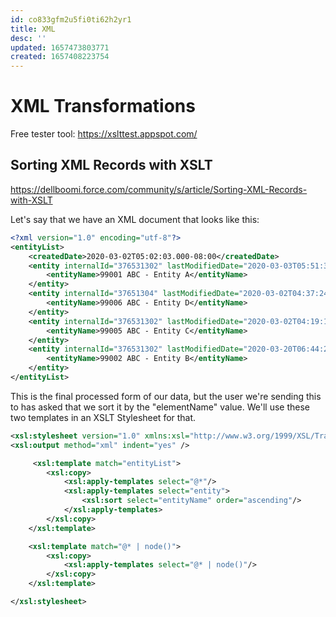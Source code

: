 ```yaml
---
id: co833gfm2u5fi0ti62h2yr1
title: XML
desc: ''
updated: 1657473803771
created: 1657408223754
---
```


# XML Transformations

Free tester tool: https://xslttest.appspot.com/

## Sorting XML Records with XSLT

https://dellboomi.force.com/community/s/article/Sorting-XML-Records-with-XSLT

Let's say that we have an XML document that looks like this:

```xml
<?xml version="1.0" encoding="utf-8"?>
<entityList>
    <createdDate>2020-03-02T05:02:03.000-08:00</createdDate>
    <entity internalId="376531302" lastModifiedDate="2020-03-03T05:51:35.000-08:00">
        <entityName>99001 ABC - Entity A</entityName>
    </entity>
    <entity internalId="37651304" lastModifiedDate="2020-03-02T04:37:24.000-08:00">
        <entityName>99006 ABC - Entity D</entityName>
    </entity>
    <entity internalId="376531302" lastModifiedDate="2020-03-02T04:19:16.000-08:00">
        <entityName>99005 ABC - Entity C</entityName>
    </entity>
    <entity internalId="376531302" lastModifiedDate="2020-03-20T06:44:22.000-08:00">
        <entityName>99002 ABC - Entity B</entityName>
    </entity>
</entityList>
```

This is the final processed form of our data, but the user we're sending this to has asked that we sort it by the "elementName" value.
We'll use these two templates in an XSLT Stylesheet for that.

```xml
<xsl:stylesheet version="1.0" xmlns:xsl="http://www.w3.org/1999/XSL/Transform">
<xsl:output method="xml" indent="yes" />

     <xsl:template match="entityList">
        <xsl:copy>
            <xsl:apply-templates select="@*"/>
            <xsl:apply-templates select="entity">
                <xsl:sort select="entityName" order="ascending"/>
            </xsl:apply-templates>
        </xsl:copy>
    </xsl:template>

    <xsl:template match="@* | node()">
        <xsl:copy>
            <xsl:apply-templates select="@* | node()"/>
        </xsl:copy>
    </xsl:template>

</xsl:stylesheet>
```
